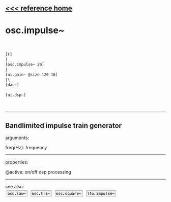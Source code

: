 [<<< reference home](ceammc_lib.md)
---

# osc.impulse~

```


[F]
|
[osc.impulse~ 20]
|
[ui.gain~ @size 120 16]
|\
[dac~]

[ui.dsp~]

            
```
---
Bandlimited impulse train generator
---
arguments:

freq(Hz): frequency<br>

---
properties:

@active: on/off dsp
            processing<br>

---
see also:<br>
[![osc.saw~](img/object_osc.saw~.png)](osc.saw~.md)
[![osc.tri~](img/object_osc.tri~.png)](osc.tri~.md)
[![osc.square~](img/object_osc.square~.png)](osc.square~.md)
[![lfo.impulse~](img/object_lfo.impulse~.png)](lfo.impulse~.md)
